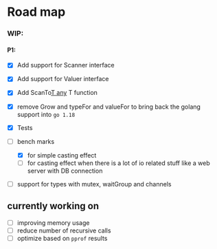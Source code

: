 # Road map

### WIP:

#### P1:

- [x] Add support for Scanner interface
- [x] Add support for Valuer interface
- [x] Add ScanTo[T any]() T function
- [x] remove Grow and typeFor and valueFor to bring back the golang support into `go 1.18`

- [x] Tests
- [ ] bench marks
  - [x] for simple casting effect
  - [ ] for casting effect when there is a lot of io related stuff like a web server with DB connection
- [ ] support for types with mutex, waitGroup and channels

## currently working on

- [ ] improving memory usage
- [ ] reduce number of recursive calls
- [ ] optimize based on `pprof` results
